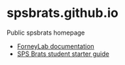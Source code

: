 # spsbrats.github.io

Public spsbrats homepage 

- [ForneyLab documentation](http://spsbrats.github.io/ForneyLab/documentation/) 
- [SPS Brats student starter guide](https://github.com/spsbrats/spsbrats.github.io/wiki/SPS-Brats-Student-Starter-Guide)

